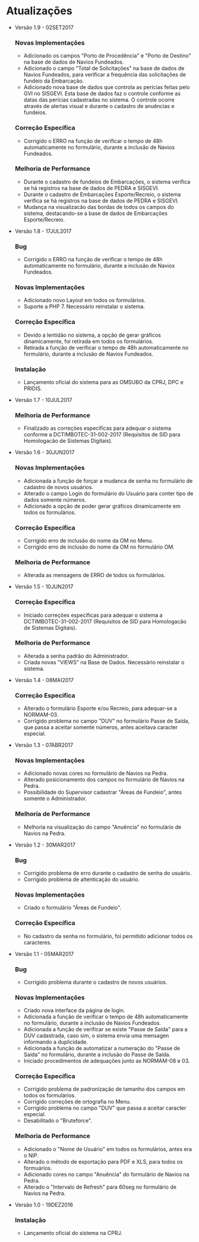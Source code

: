 <!DOCTYPE html>
   <h1>Atualizações</h1>   
    <ul>
        <li>Versão 1.9 - 02SET2017</li>
            <h3><p>Novas Implementações</p></h3>
                <ul>
                    <li> Adicionado os campos "Porto de Procedência" e "Porto de Destino" na base de dados de Navios Fundeados.</li>
                    <li> Adicionado o campo "Total de Solicitações" na base de dados de Navios Fundeados, para verificar a frequência das solicitações de fundeio da Embarcação.</li>
                    <li> Adicionado nova base de dados que controla as perícias feitas pelo GVI no SISGEVI. Esta base de dados faz o controle conforme as datas das perícias cadastradas no sistema. O controle ocorre através de alertas visual e durante o cadastro de anuências e fundeios.</li>
                </ul>
            <h3><p>Correção Específica</p></h3>
                <ul>
                    <li> Corrigido o ERRO na função de verificar o tempo de 48h automaticamente no formulário, durante a inclusão de Navios Fundeados.</li>
                </ul>
            <h3><p>Melhoria de Performance</p></h3>
                <ul>
                    <li> Durante o cadastro de fundeios de Embarcações, o sistema verifica se há registros na base de dados de PEDRA e SISGEVI.</li>
                    <li> Durante o cadastro de Embarcações Esporte/Recreio, o sistema verifica se há registros na base de dados de PEDRA e SISGEVI.</li>
                    <li> Mudança na visualizacão das bordas de todos os campos do sistema, destacando-se a base de dados de Embarcações Esporte/Recreio.</li>
                </ul>
    </ul>
    <ul>
        <li>Versão 1.8 - 17JUL2017</li>
            <h3><p>Bug</p></h3>
                <ul>
                    <li> Corrigido o ERRO na função de verificar o tempo de 48h automaticamente no formulário, durante a inclusão de Navios Fundeados.</li>
                </ul>
            <h3><p>Novas Implementações</p></h3>
                <ul>
                    <li> Adicionado novo Layout em todos os formulários.</li>
                    <li> Suporte a PHP 7. Necessário reinstalar o sistema.</li>
                </ul>
            <h3><p>Correção Específica</p></h3>
                <ul>
                    <li> Devido a lentidão no sistema, a opção de gerar gráficos dinamicamente, foi retirada em todos os formulários.</li>
                    <li> Retirada a função de verificar o tempo de 48h automaticamente no formulário, durante a inclusão de Navios Fundeados.</li>
                </ul>
            <h3><p>Instalação</p></h3>
    	    	<ul>
    	        	<li> Lançamento oficial do sistema para as OMSUBO da CPRJ, DPC e PRIDIS.</li>
    	    	</ul>
    </ul>
    <ul>
        <li>Versão 1.7 - 10JUL2017</li>
             <h3><p>Melhoria de Performance</p></h3>
                <ul>
                    <li> Finalizado as correções específicas para adequar o sistema conforme a DCTIMBOTEC-31-002-2017 (Requisitos de SID para Homologacão de Sistemas Digitais).</li>
                </ul>
    </ul>
    <ul>
        <li>Versão 1.6 - 30JUN2017</li>
    	    <h3><p>Novas Implementações</p></h3>
    	            <ul>
    	                <li> Adicionada a função de forçar a mudanca de senha no formulário de cadastro de novos usuários.</li>
    	                <li> Alterado o campo Login do formulário do Usuário para conter tipo de dados somente números.</li>
    	                <li> Adicionado a opção de poder gerar gráficos dinamicamente em todos os formulários.</li>
    	            </ul>
        	<h3><p>Correção Específica</p></h3>
                <ul>
                    <li> Corrigido erro de inclusão do nome da OM no Menu.</li>
                    <li> Corrigido erro de inclusão do nome da OM no formulário OM.</li>
                </ul>
            <h3><p>Melhoria de Performance</p></h3>
                <ul>
                	<li> Alterada as mensagens de ERRO de todos os formulários.</li>
                </ul>
    </ul>
    <ul>
        <li>Versão 1.5 - 10JUN2017</li>
        	<h3><p>Correção Específica</p></h3>
                <ul>
                    <li> Iniciado correções específicas para adequar o sistema a DCTIMBOTEC-31-002-2017 (Requisitos de SID para Homologacão de Sistemas Digitais).</li>
                </ul>
            <h3><p>Melhoria de Performance</p></h3>
                <ul>
                	<li> Alterada a senha padrão do Administrador.</li>
                	<li> Criada novas "VIEWS" na Base de Dados. Necessário reinstalar o sistema.</li>
                </ul>
    </ul>
    <ul>
        <li>Versão 1.4 - 08MAI2017</li>
            <h3><p>Correção Específica</p></h3>
                <ul>
                    <li> Alterado o formulário Esporte e/ou Recreio, para adequar-se a NORMAM-03.</li>
                    <li> Corrigido problema no campo "DUV" no formulário Passe de Saída, que passa a aceitar somente números, antes aceitava caracter especial.</li>
                </ul>
    </ul>
    <ul>
        <li>Versão 1.3 - 07ABR2017</li>
            <h3><p>Novas Implementações</p></h3>
                <ul>
                    <li> Adicionado novas cores no formulário de Navios na Pedra.</li>
                    <li> Alterado posicionamento dos campos no formulário de Navios na Pedra.</li>
                    <li> Possibilidade do Supervisor cadastrar "Áreas de Fundeio", antes somente o Administrador.</li>
                </ul>
            <h3><p>Melhoria de Performance</p></h3>
                <ul>
                    <li>Melhoria na visualização do campo "Anuência" no formulário de Navios na Pedra.</li>
                </ul>
        </ul>
    <ul>
        <li>Versão 1.2 - 30MAR2017</li>
            <h3><p>Bug</p></h3>
                <ul>
                    <li> Corrigido problema de erro durante o cadastro de senha do usuário.</li>
                    <li> Corrigido problema de altenticação do usuário.</li>
                </ul>
            <h3><p>Novas Implementações</p></h3>
                <ul>
                    <li> Criado o formulário "Áreas de Fundeio".</li>
                </ul>
            <h3><p>Correção Específica</p></h3>
                <ul>
                    <li> No cadastro da senha no formulário, foi permitido adicionar todos os caracteres.</li>
                </ul>
    </ul>
    <ul>
        <li>Versão 1.1 - 05MAR2017</li>
        	<h3><p>Bug</p></h3>
                <ul>
                    <li> Corrigido problema durante o cadastro de novos usuários.</li>
                </ul>
        	<h3><p>Novas Implementações</p></h3>
                <ul>
                    <li> Criado nova interface da página de login.</li>
                    <li> Adicionada a função de verificar o tempo de 48h automaticamente no formulário, durante a inclusão de Navios Fundeados.</li>
                    <li> Adicionada a função de verificar se existe "Passe de Saída" para a DUV cadastrada, caso sim, o sistema envia uma mensagen informando a duplicidade.</li>
                    <li> Adicionada a função de automatizar a numeração do "Passe de Saída" no formulário, durante a inclusão do Passe de Saída.</li>
                    <li> Iniciado procedimentos de adequações junto as NORMAM-08 e 03.</li>
                </ul>
            <h3><p>Correção Específica</p></h3>
                <ul>
                	<li> Corrigido problema de padronização de tamanho dos campos em todos os formulários.</li>
                    <li> Corrigido correções de ortografia no Menu.</li>
                    <li> Corrigido problema no campo "DUV" que passa a aceitar caracter especial.</li>
                    <li> Desabilitado o "Bruteforce".</li>
                </ul>
            <h3><p>Melhoria de Performance</p></h3>
                <ul>
                    <li> Adicionado o "Nome de Usuário" em todos os formulários, antes era o NIP.</li>
                    <li> Alterado o método de exportação para PDF e XLS, para todos os formuários.</li>
                    <li> Adicionado cores no campo "Anuência" do formulário de Navios na Pedra.</li>
                    <li> Alterado o "Intervalo de Refresh" para 60seg no formulário de Navios na Pedra.</li>
                </ul>
    </ul>
    <ul>
        <li>Versão 1.0 - 19DEZ2016</li>
            <h3><p>Instalação</p></h3>
    	    	<ul>
    	        	<li> Lançamento oficial do sistema na CPRJ.</li>
    	    	</ul>
    </ul>
</body>
</html>

